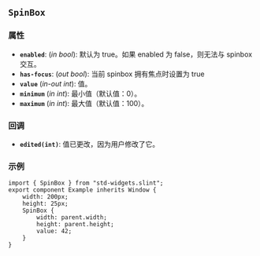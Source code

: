 <!-- Copyright © SixtyFPS GmbH <info@slint.dev> ; SPDX-License-Identifier: MIT -->
## `SpinBox`

### 属性

-   **`enabled`**: (_in_ _bool_): 默认为 true。如果 enabled 为 false，则无法与 spinbox 交互。
-   **`has-focus`**: (_out_ _bool_): 当前 spinbox 拥有焦点时设置为 true
-   **`value`** (_in-out_ _int_): 值。
-   **`minimum`** (_in_ _int_): 最小值（默认值：0）。
-   **`maximum`** (_in_ _int_): 最大值（默认值：100）。

### 回调

-   **`edited(int)`**: 值已更改，因为用户修改了它。

### 示例

```slint
import { SpinBox } from "std-widgets.slint";
export component Example inherits Window {
    width: 200px;
    height: 25px;
    SpinBox {
        width: parent.width;
        height: parent.height;
        value: 42;
    }
}
```
